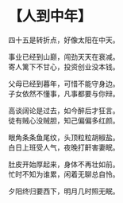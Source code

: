 # 【人到中年】

四十五是转折点，好像太阳在中天。

事业已经到山巅，闯劲天天在衰减。  
寄人篱下不甘心，投资创业没本钱。

父母已经到暮年，可惜不能守身边。  
子女依然不懂事，凡事都要与你辩。

高谈阔论是过去，如今醉后才狂言。  
徒有贼心没贼胆，知己偏偏多红颜。

眼角条条鱼尾纹，头顶粒粒胡椒盐。  
白日上班受人气，夜晚打鼾害妻眠。

肚皮开始厚起来，身体不再壮如前。  
忙时不知为谁累，闲着无聊总自怜。

夕阳终归要西下，明月几时照无眠。
